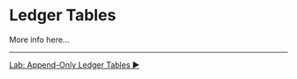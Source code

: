 ﻿# Ledger Tables

More info here...

___

[Lab: Append-Only Ledger Tables ▶](https://github.com/lennilobel/sql2022-workshop-hol/blob/main/HOL/3.%20Security%20Features/1.%20Ledger%20Tables/1.%20Append-Only%20Ledger%20Tables.md)
